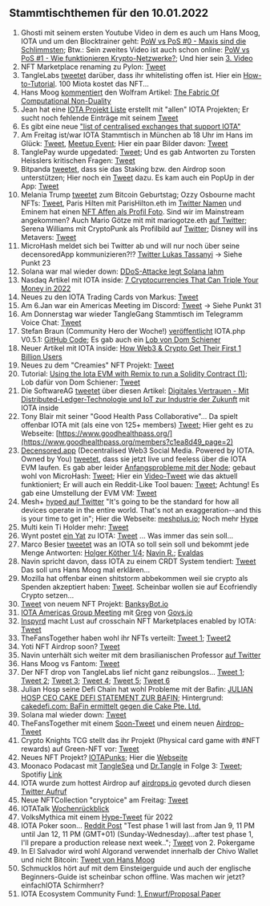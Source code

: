 ## Stammtischthemen für den 10.01.2022

1. Ghosti mit seinem ersten Youtube Video in dem es auch um Hans Moog, IOTA und um den Blocktrainer geht: [PoW vs PoS #0 - Maxis sind die Schlimmsten](https://www.youtube.com/watch?v=CYFMdQq2i1o); Btw.: Sein zweites Video ist auch schon online: [PoW vs PoS #1 - Wie funktionieren Krypto-Netzwerke?](https://www.youtube.com/watch?v=0aTnNCEXUs8); Und hier sein [3. Video](https://www.youtube.com/watch?v=Qr2ceLUTEmw&t=13s)
2. NFT Marketplace renaming zu Pylon: [Tweet](https://twitter.com/NFTIOTA/status/1478106770555944965?s=20)
3. TangleLabs [tweetet](https://twitter.com/Tangle_Labs/status/1478103812397219844?s=20) darüber, dass ihr whitelisting offen ist. Hier ein [How-to-Tutorial](https://nft.tanglelabs.io/info). 100 Miota kostet das NFT... 
4. Hans Moog [kommentiert](https://twitter.com/hus_qy/status/1478122122857877507?s=20) den Wolfram Artikel: [The Fabric Of Computational Non-Duality](https://medium.com/@parecejacob/the-fabric-of-computational-non-duality-227b2daa6ba3)
5. Jean hat eine [IOTA Projekt Liste](https://docs.google.com/spreadsheets/d/1YVdj1iyclMZPoNFFPtEvVvIA4JmskuSfQ_B8cNxkOcw/edit#gid=0) erstellt mit "allen" IOTA Projekten; Er sucht noch fehlende Einträge mit seinem [Tweet](https://twitter.com/Odd_Kesson/status/1478133195254161413?s=20)
6. Es gibt eine neue ["list of centralised exchanges that support IOTA"](https://iotaguide.notion.site/List-of-centralised-exchanges-that-support-IOTA-ad3772e3c30949dd9391c53dd3b0caac)
7. Am Freitag ist/war IOTA Stammtisch in München ab 18 Uhr im Hans im Glück: [Tweet](https://twitter.com/IotaMunchen/status/1478287268372697089?s=20), [Meetup Event](https://www.meetup.com/de-DE/IOTA-Muc/events/282490433); Hier ein paar Bilder davon: [Tweet](https://twitter.com/IotaMunchen/status/1479711266356740099?s=20)
8. TanglePay wurde upgedated: [Tweet](https://twitter.com/tanglepaycom/status/1478201682391871490?s=20); Und es gab Antworten zu Torsten Heisslers kritischen Fragen: [Tweet](https://twitter.com//status/1478243696197910530?s=20) 
9. Bitpanda [tweetet](https://twitter.com/bitpanda/status/1478324756243963904?s=20), dass sie das Staking bzw. den Airdrop soon unterstützen; Hier noch ein [Tweet](https://twitter.com/bitpanda/status/1478324756243963904?t=b2QFq9nN0Avw_Cq-d0xjsQ) dazu. Es kam auch ein PopUp in der App: [Tweet](https://twitter.com/cryptoninja___/status/1478828891275808769?s=20)
10. Melania Trump [tweetet](https://twitter.com/MELANIATRUMP/status/1478129577402765317?s=20) zum Bitcoin Geburtstag; Ozzy Osbourne macht NFTs: [Tweet](https://twitter.com/OzzyOsbourne/status/1478112053223067648?s=20), Paris Hilten mit ParisHilton.eth im [Twitter Namen](https://twitter.com/ParisHilton) und Eminem hat einen [NFT Affen als Profil Foto](https://twitter.com/Eminem). Sind wir im Mainstream angekommen? Auch Mario Götze mit mit mariogotze.eth [auf Twitter](https://twitter.com/MarioGoetze); Serena Williams mit CryptoPunk als Profilbild auf [Twitter](https://twitter.com/serenawilliams); Disney will ins Metavers: [Tweet](https://twitter.com/Blockworks_/status/1479397771937566723?s=20)
11. MicroHash meldet sich bei Twitter ab und will nur noch über seine decensoredApp kommunizieren?!? [Twitter Lukas Tassanyi](https://twitter.com/micro_hash) -> Siehe Punkt 23
12. Solana war mal wieder down: [DDoS-Attacke legt Solana lahm](https://www.btc-echo.de/schlagzeilen/breaking-ddos-attacke-legt-solana-lahm-132260/)
13. Nasdaq Artikel mit IOTA inside: [7 Cryptocurrencies That Can Triple Your Money in 2022](https://www.nasdaq.com/articles/7-cryptocurrencies-that-can-triple-your-money-in-2022)
14. Neues zu den IOTA Trading Cards von Markus: [Tweet](https://twitter.com/FranklMarkus/status/1478803345154449415?s=20)
15. Am 6.Jan war ein Americas Meeting im Discord: [Tweet](https://twitter.com/gregmart/status/1478778985068654595?s=20) -> Siehe Punkt 31
16. Am Donnerstag war wieder TangleGang Stammtisch im Telegramm Voice Chat: [Tweet](https://twitter.com/GangTangleTalk/status/1478729740152459266?s=20)
17. Stefan Braun (Community Hero der Woche!) [veröffentlicht](https://twitter.com/IOTAphp/status/1478765205786177536?t=5ODZfNcMC5nl4RcHXnQUcg&s=19) IOTA.php V0.5.1: [GitHub Code](https://github.com/iota-community/iota.php); Es gab auch ein [Lob von Dom Schiener](https://twitter.com/DomSchiener/status/1478795037773385729?s=20)
18. Neuer Artikel mit IOTA inside: [How Web3 & Crypto Get Their First 1 Billion Users](https://sefear.medium.com/how-web3-crypto-get-their-first-1-billion-users-966253e98ea0)
19. Neues zu dem "Creamies" NFT Projekt: [Tweet](https://twitter.com/iotacreamies/status/1478696915609038855?s=20)
20. Tutorial: [Using the Iota EVM with Remix to run a Solidity Contract (1)](https://buidlassembly.com/iota_evm_remix_solidity_1.html); Lob dafür von Dom Schiener: [Tweet](https://twitter.com/DomSchiener/status/1478671313355091973?s=20)
21. Die SoftwareAG [tweetet](https://twitter.com/SoftwareAG_D/status/1478761469735022596?s=20) über diesen Artikel: [Digitales Vertrauen - Mit Distributed-Ledger-Technologie und IoT zur Industrie der Zukunft](https://www.industry-of-things.de/mit-distributed-ledger-technologie-und-iot-zur-industrie-der-zukunft-a-1080361/) mit IOTA inside
22. Tony Blair mit seiner "Good Health Pass Collaborative"... Da spielt offenbar IOTA mit (als eine von 125+ members) [Tweet](https://twitter.com/CryptoVolk2017/status/1478730415573721089?s=20); Hier geht es zu Webseite: [https://www.goodhealthpass.org/](https://www.goodhealthpass.org/members?c1ea8d49_page=2)
23. [Decensored.app](https://decensored.app/) (Decentralised Web3 Social Media. Powered by IOTA. Owned by You) [tweetet](https://twitter.com/decensored_app/status/1479002614108930049?s=20), dass sie jetzt live und feeless über die IOTA EVM laufen. Es gab aber leider [Anfangsprobleme mit der Node](https://twitter.com/decensored_app/status/1479009068111085568?s=20); gebaut wohl von MicroHash: [Tweet](https://twitter.com/decensored_app/status/1479023892345892865?s=20); Hier ein [Video-Tweet](https://twitter.com/decensored_app/status/1479034224745365508?s=20) wie das aktuell funktioniert; Er will auch ein Reddit-Like Tool bauen: [Tweet](https://twitter.com/decensored_app/status/1479361341676789760?s=20); Achtung! Es gab eine Umstellung der EVM VM: [Tweet](https://twitter.com/decensored_app/status/1479732290980823042?s=20)
24. Mesh+ [hyped auf Twitter](https://twitter.com/iotaMESH/status/1478685708508225539?s=20) "It's going to be the standard for how all devices operate in the entire world. That's not an exaggeration--and this is your time to get in"; Hier die Webseite: [meshplus.io](https://meshplus.io/); Noch mehr [Hype](https://twitter.com/iotaMESH/status/1479421053881356289?s=20)
25. Multi kein Ti Holder mehr: [Tweet](https://twitter.com/multifolio/status/1479000533377564675?s=20)
26. Wynt postet [ein Yat](https://y.at/☁💎🦋💎☁) zu IOTA: [Tweet](https://twitter.com/wynt_tnyw/status/1478796215164841987?s=20) ... Was immer das sein soll...
27. Marco Besier [tweetet](https://twitter.com/marcobesier/status/1478991341279399939?s=20) was an IOTA so toll sein soll und bekommt jede Menge Antworten: [Holger Köther 1/4](https://twitter.com/HolgerKoether/status/1478994063064014850?s=20); [Navin R.](https://twitter.com/navinram999/status/1479013493076643842?s=20); [Evaldas](https://twitter.com/lunfardo314/status/1479403329373491203?s=20)
28. Navin spricht davon, dass IOTA zu einem CRDT System tendiert: [Tweet](https://twitter.com/navinram999/status/1479191058537926662?s=20) Das soll uns Hans Moog mal erklären...
29. Mozilla hat offenbar einen shitstorm abbekommen weil sie crypto als Spenden akzeptiert haben: [Tweet](https://twitter.com/mozilla/status/1479143340159422468?s=20). Scheinbar wollen sie auf Ecofriendly Crypto setzen...
30. [Tweet](https://twitter.com/banksybots/status/1478873385052610560?s=20) von neuem NFT Projekt: [BanksyBot.io](https://banksybot.com/)
31. [IOTA Americas Group Meeting](https://www.youtube.com/watch?v=rbeDT4NdcO8&feature=youtu.be) mit [Greg](https://twitter.com/gregmart/status/1478803689225609217) von [Govs.io](govs.io)
32. [Inspyrd](https://inspyrd.io/) macht Lust auf crosschain NFT Marketplaces enabled by IOTA: [Tweet](https://twitter.com/inspyrdNFT/status/1478711454580846602?s=20)
33. TheFansTogether haben wohl ihr NFTs verteilt: [Tweet 1](https://twitter.com/TheFansTogether/status/1479231151629815809?s=20); [Tweet2](https://twitter.com/TheFansTogether/status/1479231660394745856?s=20)
34. Yoti NFT Airdrop soon? [Tweet](https://twitter.com/lexienft/status/1479427751748808711?s=20)
35. Navin unterhält sich weiter mit dem brasilianischen Professor [auf Twitter](https://twitter.com/navinram999/status/1479455763223306240?s=20)
36. Hans Moog vs Fantom: [Tweet](https://twitter.com/hus_qy/status/1479127185294254088?t=zUevkumfcPKco3ORONIRFQ&s=19)
37. Der NFT drop von TangleLabs lief nicht ganz reibungslos... [Tweet 1](https://twitter.com/Tangle_Labs/status/1479519051206569988?s=20); [Tweet 2](https://twitter.com/Tangle_Labs/status/1479519322477318145?s=20); [Tweet 3](https://twitter.com/Tangle_Labs/status/1479524502656724993?s=20); [Tweet 4](https://twitter.com/Tangle_Labs/status/1479721163907547146?s=20); [Tweet 5](https://twitter.com/Tangle_Labs/status/1479812170154233858?s=20); [Tweet 6](https://twitter.com/Tangle_Labs/status/1480469819187212289?s=20)
38. Julian Hosp seine Defi Chain hat wohl Probleme mit der Bafin: [JULIAN HOSP CEO CAKE DEFI STATEMENT ZUR BAFIN](https://www.youtube.com/watch?v=9kFcdgZzqio); Hintergrund: [cakedefi.com: BaFin ermittelt gegen die Cake Pte. Ltd.](https://www.bafin.de/SharedDocs/Veroeffentlichungen/DE/Verbrauchermitteilung/unerlaubte/2022/meldung_220107_cakedefi.html)
39. Solana mal wieder down: [Tweet](https://twitter.com/solanastatus/status/1479126136953053187?s=21)
40. TheFansTogether mit einem [Soon-Tweet](https://twitter.com/Vrom14286662/status/1479807622853312515?s=20) und einem neuen [Airdrop-Tweet](https://twitter.com/TheFansTogether/status/1480009203938963457?s=20)
41. Crypto Knights TCG stellt das ihr Projekt (Physical card game with #NFT rewards) auf Green-NFT vor: [Tweet](https://twitter.com/CryptoKnightTCG/status/1479766201412825093?s=20)
42. Neues NFT Projekt? [IOTAPunks](https://twitter.com/SATISABI_71/status/1480118453516353538?s=20); Hier die [Webseite](https://iotapunks.store/)
43. Moonaco Podacast mit [TangleSea](https://twitter.com/TangleSeaDeFi) und [Dr.Tangle](https://twitter.com/dr_tangle) in Folge 3: [Tweet](https://twitter.com/Moonaco5/status/1479850297174470658?s=20); Spotifiy [Link](https://open.spotify.com/episode/0Brl6LG1xBx0Vx5JDmSlZg?si=WCf_vYJJRjmrWnPInhd6Nw&nd=1)
44. IOTA wurde zum hottest Airdrop auf [airdrops.io](https://airdrops.io/hot/) gevoted durch diesen [Twitter Aufruf](https://twitter.com/Ktotanaut/status/1479467315603386369?s=20)
45. Neue NFTCollection "cryptoice" am Freitag: [Tweet](https://twitter.com/MillionsSmart/status/1480133272172740613?s=20)
46. IOTATalk [Wochenrückblick](https://www.iota-talk.com/index.php?article/149-week-in-review-from-2th-to-8nd-january-2022/)
47. VolksMythica mit einem [Hype-Tweet](https://twitter.com/volksmythica/status/1480083808267522049?s=20) für 2022
48. IOTA Poker soon... [Reddit Post](https://www.reddit.com/r/Iota/comments/s03zqd/iota_poker_game_public_testing/?utm_source=ifttt) "Test phase 1 will last from Jan 9, 11 PM until Jan 12, 11 PM (GMT+01) (Sunday-Wednesday)...after test phase 1, I'll prepare a production release next week.."; [Tweet](https://twitter.com/th3b0y/status/1480400041596624898?s=20) von 2. Pokergame
49. In El Salvador wird wohl Algorand verwendet innerhalb der Chivo Wallet und nicht Bitcoin: [Tweet von Hans Moog](https://twitter.com/hus_qy/status/1480131539841298436?s=20)
50. Schmucklos hört auf mit dem Einsteigerguide und auch der englische Beginners-Guide ist scheinbar schon offline. Was machen wir jetzt? einfachIOTA Schirmherr?
51. IOTA Ecosystem Community Fund: [1. Enwurf/Proposal Paper](https://buidlassembly.com/iota_ecosystem_fund1.html)
